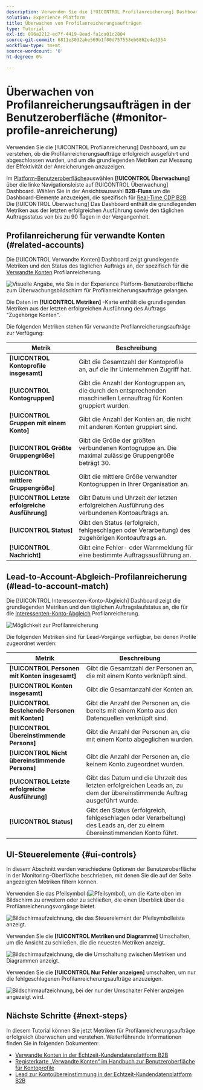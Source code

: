 ```yaml
---
description: Verwenden Sie die [!UICONTROL Profilanreicherung] Dashboard, um zu verstehen, ob die Profilanreicherungsaufträge erfolgreich ausgeführt und abgeschlossen wurden, und um die grundlegenden Metriken zur Messung der Effektivität der Anreicherungen anzuzeigen.
solution: Experience Platform
title: Überwachen von Profilanreicherungsaufträgen
type: Tutorial
exl-id: 096a2212-ed7f-4419-8ead-fa1ca01c2804
source-git-commit: 6811e3032abe569b1f00d757553eb6862e4e3354
workflow-type: tm+mt
source-wordcount: '0'
ht-degree: 0%

---
```


# Überwachen von Profilanreicherungsaufträgen in der Benutzeroberfläche (#monitor-profile-anreicherung)

Verwenden Sie die [!UICONTROL Profilanreicherung] Dashboard, um zu verstehen, ob die Profilanreicherungsaufträge erfolgreich ausgeführt und abgeschlossen wurden, und um die grundlegenden Metriken zur Messung der Effektivität der Anreicherungen anzuzeigen.

Im [Platform-Benutzeroberfläche](https://platform.adobe.com)auswählen **[!UICONTROL Überwachung]** über die linke Navigationsleiste auf [!UICONTROL Überwachung] Dashboard. Wählen Sie in der Ansichtsauswahl **B2B-Fluss** um die Dashboard-Elemente anzuzeigen, die spezifisch für [Real-Time CDP B2B](/help/rtcdp/b2b-overview.md).  Die [!UICONTROL Überwachung] Das Dashboard enthält die grundlegenden Metriken aus der letzten erfolgreichen Ausführung sowie den täglichen Auftragsstatus von bis zu 90 Tagen in der Vergangenheit.

## Profilanreicherung für verwandte Konten (#related-accounts)

Die [!UICONTROL Verwandte Konten] Dashboard zeigt grundlegende Metriken und den Status des täglichen Auftrags an, der spezifisch für die [Verwandte Konten](/help/rtcdp/b2b-ai-ml-services/related-accounts.md) Profilanreicherung.

![Visuelle Angabe, wie Sie in der Experience Platform-Benutzeroberfläche zum Überwachungsbildschirm für Profilanreicherungsaufträge gelangen.](/help/dataflows/assets/ui/b2b/monitoring-profile-enrichment-jobs.png)

Die Daten im **[!UICONTROL Metriken]** -Karte enthält die grundlegenden Metriken aus der letzten erfolgreichen Ausführung des Auftrags &quot;Zugehörige Konten&quot;.

Die folgenden Metriken stehen für verwandte Profilanreicherungsaufträge zur Verfügung:

| Metrik | Beschreibung |
| --------- | ---------- |
| **[!UICONTROL Kontoprofile insgesamt]** | Gibt die Gesamtzahl der Kontoprofile an, auf die Ihr Unternehmen Zugriff hat. |
| **[!UICONTROL Kontogruppen]** | Gibt die Anzahl der Kontogruppen an, die durch den entsprechenden maschinellen Lernauftrag für Konten gruppiert wurden. |
| **[!UICONTROL Gruppen mit einem Konto]** | Gibt die Anzahl der Konten an, die nicht mit anderen Konten gruppiert sind. |
| **[!UICONTROL Größte Gruppengröße]** | Gibt die Größe der größten verbundenen Kontogruppe an. Die maximal zulässige Gruppengröße beträgt 30. |
| **[!UICONTROL mittlere Gruppengröße]** | Gibt die mittlere Größe verwandter Kontogruppen in Ihrer Organisation an. |
| **[!UICONTROL Letzte erfolgreiche Ausführung]** | Gibt Datum und Uhrzeit der letzten erfolgreichen Ausführung des verbundenen Kontoauftrags an. |
| **[!UICONTROL Status]** | Gibt den Status (erfolgreich, fehlgeschlagen oder Verarbeitung) des zugehörigen Kontoauftrags an. |
| **[!UICONTROL Nachricht]** | Gibt eine Fehler- oder Warnmeldung für eine bestimmte Auftragsausführung an. |

## Lead-to-Account-Abgleich-Profilanreicherung (#lead-to-account-match)

Die [!UICONTROL Interessenten-Konto-Abgleich] Dashboard zeigt die grundlegenden Metriken und den täglichen Auftragslaufstatus an, die für die [Interessenten-Konto-Abgleich](/help/rtcdp/b2b-ai-ml-services/lead-to-account-matching.md) Profilanreicherung.

![Möglichkeit zur Profilanreicherung](/help/dataflows/assets/ui/b2b/mpc-lead-to-account-matching.png)

Die folgenden Metriken sind für Lead-Vorgänge verfügbar, bei denen Profile zugeordnet werden:

| Metrik | Beschreibung |
| --------- | ---------- |
| **[!UICONTROL Personen mit Konten insgesamt]** | Gibt die Gesamtzahl der Personen an, die mit einem Konto verknüpft sind. |
| **[!UICONTROL Konten insgesamt]** | Gibt die Gesamtanzahl der Konten an. |
| **[!UICONTROL Bestehende Personen mit Konten]** | Gibt die Anzahl der Personen an, die bereits mit einem Konto aus den Datenquellen verknüpft sind. |
| **[!UICONTROL Übereinstimmende Persons]** | Gibt die Anzahl der Personen an, die mit einem Konto abgeglichen wurden. |
| **[!UICONTROL Nicht übereinstimmende Persons]** | Gibt die Anzahl der Personen an, die keinem Konto zugeordnet wurden. |
| **[!UICONTROL Letzte erfolgreiche Ausführung]** | Gibt das Datum und die Uhrzeit des letzten erfolgreichen Leads an, zu dem der übereinstimmende Auftrag ausgeführt wurde. |
| **[!UICONTROL Status]** | Gibt den Status (erfolgreich, fehlgeschlagen oder Verarbeitung) des Leads an, der zu einem übereinstimmenden Konto führt. |

## UI-Steuerelemente {#ui-controls}

In diesem Abschnitt werden verschiedene Optionen der Benutzeroberfläche in der Monitoring-Oberfläche beschrieben, mit denen Sie die auf der Seite angezeigten Metriken filtern können.

Verwenden Sie das Pfeilsymbol (![Pfeilsymbol](/help/dataflows/assets/ui/monitor-destinations/chevron-up.png)), um die Karte oben im Bildschirm zu erweitern oder zu schließen, die einen Überblick über die Profilanreicherungsvorgänge bietet.

![Bildschirmaufzeichnung, die das Steuerelement der Pfeilsymbolleiste anzeigt.](/help/dataflows/assets/ui/b2b/use-arrow-control.gif)

Verwenden Sie die **[!UICONTROL Metriken und Diagramme]** Umschalten, um die Ansicht zu schließen, die die neuesten Metriken anzeigt.

![Bildschirmaufzeichnung, die die Umschaltung zwischen Metriken und Diagrammen anzeigt.](/help/dataflows/assets/ui/b2b/metrics-and-graphs-toggle.gif)

Verwenden Sie die **[!UICONTROL Nur Fehler anzeigen]** umschalten, um nur die fehlgeschlagenen Profilanreicherungsaufträge anzuzeigen.

![Bildschirmaufzeichnung, bei der nur der Umschalter Fehler anzeigen angezeigt wird.](/help/dataflows/assets/ui/b2b/show-failures-only.gif)

## Nächste Schritte {#next-steps}

In diesem Tutorial können Sie jetzt Metriken für Profilanreicherungsaufträge erfolgreich überwachen und verstehen. Weiterführende Informationen finden Sie in folgenden Dokumenten:

* [Verwandte Konten in der Echtzeit-Kundendatenplattform B2B](/help/rtcdp/b2b-ai-ml-services/related-accounts.md)
* [Registerkarte „Verwandte Konten“ im Handbuch zur Benutzeroberfläche für Kontoprofile](/help/rtcdp/accounts/account-profile-ui-guide.md)
* [Lead zur Kontoübereinstimmung in der Echtzeit-Kundendatenplattform B2B](/help/rtcdp/b2b-ai-ml-services/lead-to-account-matching.md)
